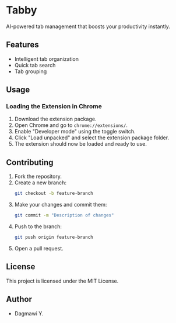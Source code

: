 # Tabby

AI-powered tab management that boosts your productivity instantly.

## Features

- Intelligent tab organization
- Quick tab search
- Tab grouping

## Usage

### Loading the Extension in Chrome

1. Download the extension package.
2. Open Chrome and go to `chrome://extensions/`.
3. Enable "Developer mode" using the toggle switch.
4. Click "Load unpacked" and select the extension package folder.
5. The extension should now be loaded and ready to use.

## Contributing

1. Fork the repository.
2. Create a new branch:
    ```sh
    git checkout -b feature-branch
    ```
3. Make your changes and commit them:
    ```sh
    git commit -m "Description of changes"
    ```
4. Push to the branch:
    ```sh
    git push origin feature-branch
    ```
5. Open a pull request.

## License

This project is licensed under the MIT License.

## Author

- Dagmawi Y.
